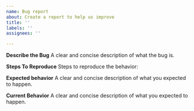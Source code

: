 ```yaml
---
name: Bug report
about: Create a report to help us improve
title: ''
labels: ''
assignees: ''

---
```


**Describe the Bug**
A clear and concise description of what the bug is.

**Steps To Reproduce**
Steps to reproduce the behavior:

**Expected behavior**
A clear and concise description of what you expected to happen.

**Current Behavior**
A clear and concise description of what you expected to happen.
